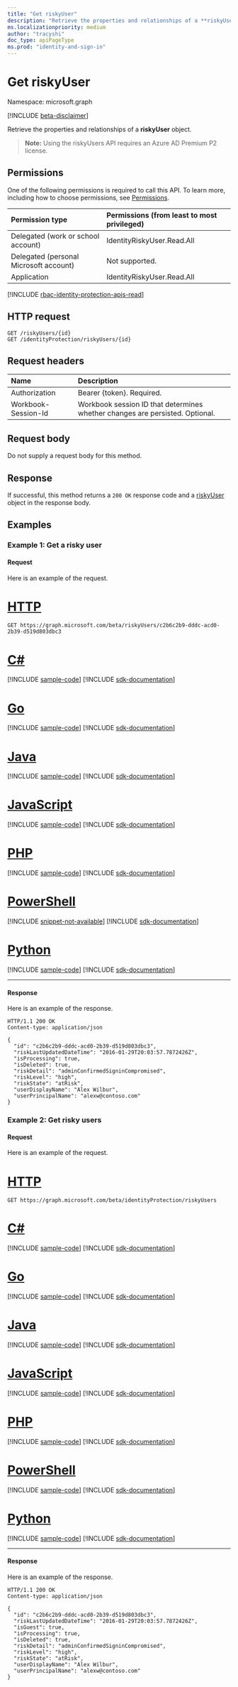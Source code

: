 ```yaml
---
title: "Get riskyUser"
description: "Retrieve the properties and relationships of a **riskyUser** object."
ms.localizationpriority: medium
author: "tracyshi"
doc_type: apiPageType
ms.prod: "identity-and-sign-in"
---
```

# Get riskyUser

Namespace: microsoft.graph

[!INCLUDE [beta-disclaimer](../../includes/beta-disclaimer.md)]

Retrieve the properties and relationships of a **riskyUser** object.

>**Note:** Using the riskyUsers API requires an Azure AD Premium P2 license.

## Permissions
One of the following permissions is required to call this API. To learn more, including how to choose permissions, see [Permissions](/graph/permissions-reference).

|Permission type      | Permissions (from least to most privileged)              |
|:--------------------|:---------------------------------------------------------|
|Delegated (work or school account) | IdentityRiskyUser.Read.All    |
|Delegated (personal Microsoft account) | Not supported.    |
|Application | IdentityRiskyUser.Read.All |

[!INCLUDE [rbac-identity-protection-apis-read](../../beta/includes/rbac-for-apis/rbac-identity-protection-apis-read.md)]

## HTTP request
<!-- { "blockType": "ignored" } -->
```http
GET /riskyUsers/{id}
GET /identityProtection/riskyUsers/{id}
```


## Request headers
| Name      |Description|
|:----------|:----------|
| Authorization  | Bearer {token}. Required. |
| Workbook-Session-Id  | Workbook session ID that determines whether changes are persisted. Optional.|

## Request body
Do not supply a request body for this method.

## Response

If successful, this method returns a `200 OK` response code and a [riskyUser](../resources/riskyuser.md) object in the response body.
## Examples
### Example 1: Get a risky user
#### Request
Here is an example of the request.

# [HTTP](#tab/http)
<!-- {
  "blockType": "request",
  "name": "get_riskyuser_1",
  "sampleKeys": ["c2b6c2b9-dddc-acd0-2b39-d519d803dbc3"]
}-->
```msgraph-interactive
GET https://graph.microsoft.com/beta/riskyUsers/c2b6c2b9-dddc-acd0-2b39-d519d803dbc3
```

# [C#](#tab/csharp)
[!INCLUDE [sample-code](../includes/snippets/csharp/get-riskyuser-1-csharp-snippets.md)]
[!INCLUDE [sdk-documentation](../includes/snippets/snippets-sdk-documentation-link.md)]

# [Go](#tab/go)
[!INCLUDE [sample-code](../includes/snippets/go/get-riskyuser-1-go-snippets.md)]
[!INCLUDE [sdk-documentation](../includes/snippets/snippets-sdk-documentation-link.md)]

# [Java](#tab/java)
[!INCLUDE [sample-code](../includes/snippets/java/get-riskyuser-1-java-snippets.md)]
[!INCLUDE [sdk-documentation](../includes/snippets/snippets-sdk-documentation-link.md)]

# [JavaScript](#tab/javascript)
[!INCLUDE [sample-code](../includes/snippets/javascript/get-riskyuser-1-javascript-snippets.md)]
[!INCLUDE [sdk-documentation](../includes/snippets/snippets-sdk-documentation-link.md)]

# [PHP](#tab/php)
[!INCLUDE [sample-code](../includes/snippets/php/get-riskyuser-1-php-snippets.md)]
[!INCLUDE [sdk-documentation](../includes/snippets/snippets-sdk-documentation-link.md)]

# [PowerShell](#tab/powershell)
[!INCLUDE [snippet-not-available](../includes/snippets/snippet-not-available.md)]
[!INCLUDE [sdk-documentation](../includes/snippets/snippets-sdk-documentation-link.md)]

# [Python](#tab/python)
[!INCLUDE [sample-code](../includes/snippets/python/get-riskyuser-1-python-snippets.md)]
[!INCLUDE [sdk-documentation](../includes/snippets/snippets-sdk-documentation-link.md)]

---

#### Response
Here is an example of the response.
<!-- {
  "blockType": "response",
  "truncated": true,
  "@odata.type": "microsoft.graph.riskyUser"
} -->
```http
HTTP/1.1 200 OK
Content-type: application/json

{
  "id": "c2b6c2b9-dddc-acd0-2b39-d519d803dbc3",
  "riskLastUpdatedDateTime": "2016-01-29T20:03:57.7872426Z",
  "isProcessing": true,
  "isDeleted": true,
  "riskDetail": "adminConfirmedSigninCompromised",
  "riskLevel": "high",
  "riskState": "atRisk",
  "userDisplayName": "Alex Wilbur",
  "userPrincipalName": "alexw@contoso.com"
}
```
### Example 2: Get risky users
#### Request
Here is an example of the request.

# [HTTP](#tab/http)
<!-- {
  "blockType": "request",
  "name": "get_riskyuser_2"
}-->
```msgraph-interactive
GET https://graph.microsoft.com/beta/identityProtection/riskyUsers
```

# [C#](#tab/csharp)
[!INCLUDE [sample-code](../includes/snippets/csharp/get-riskyuser-2-csharp-snippets.md)]
[!INCLUDE [sdk-documentation](../includes/snippets/snippets-sdk-documentation-link.md)]

# [Go](#tab/go)
[!INCLUDE [sample-code](../includes/snippets/go/get-riskyuser-2-go-snippets.md)]
[!INCLUDE [sdk-documentation](../includes/snippets/snippets-sdk-documentation-link.md)]

# [Java](#tab/java)
[!INCLUDE [sample-code](../includes/snippets/java/get-riskyuser-2-java-snippets.md)]
[!INCLUDE [sdk-documentation](../includes/snippets/snippets-sdk-documentation-link.md)]

# [JavaScript](#tab/javascript)
[!INCLUDE [sample-code](../includes/snippets/javascript/get-riskyuser-2-javascript-snippets.md)]
[!INCLUDE [sdk-documentation](../includes/snippets/snippets-sdk-documentation-link.md)]

# [PHP](#tab/php)
[!INCLUDE [sample-code](../includes/snippets/php/get-riskyuser-2-php-snippets.md)]
[!INCLUDE [sdk-documentation](../includes/snippets/snippets-sdk-documentation-link.md)]

# [PowerShell](#tab/powershell)
[!INCLUDE [sample-code](../includes/snippets/powershell/get-riskyuser-2-powershell-snippets.md)]
[!INCLUDE [sdk-documentation](../includes/snippets/snippets-sdk-documentation-link.md)]

# [Python](#tab/python)
[!INCLUDE [sample-code](../includes/snippets/python/get-riskyuser-2-python-snippets.md)]
[!INCLUDE [sdk-documentation](../includes/snippets/snippets-sdk-documentation-link.md)]

---

#### Response
Here is an example of the response.
<!-- {
  "blockType": "response",
  "truncated": true,
  "@odata.type": "microsoft.graph.riskyUser"
} -->
```http
HTTP/1.1 200 OK
Content-type: application/json

{
  "id": "c2b6c2b9-dddc-acd0-2b39-d519d803dbc3",
  "riskLastUpdatedDateTime": "2016-01-29T20:03:57.7872426Z",
  "isGuest": true,
  "isProcessing": true,
  "isDeleted": true,
  "riskDetail": "adminConfirmedSigninCompromised",
  "riskLevel": "high",
  "riskState": "atRisk",
  "userDisplayName": "Alex Wilbur",
  "userPrincipalName": "alexw@contoso.com"
}
```
<!-- uuid: 8fcb5dbc-d5aa-4681-8e31-b001d5168d79
2015-10-25 14:57:30 UTC -->
<!-- {
  "type": "#page.annotation",
  "description": "Get riskyUsers",
  "keywords": "",
  "section": "documentation",
  "tocPath": "",
  "suppressions": [
  ]
}-->



